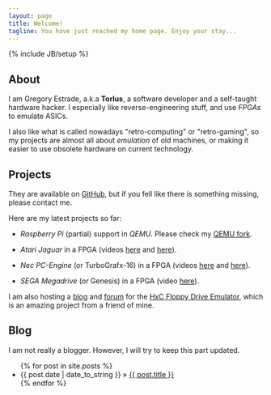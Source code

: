 ```yaml
---
layout: page
title: Welcome!
tagline: You have just reached my home page. Enjoy your stay... 
---
```

{% include JB/setup %}

## About

I am Gregory Estrade, a.k.a **Torlus**, a software developer and a self-taught hardware hacker. I especially like reverse-engineering stuff, and use *FPGAs* to emulate ASICs.

I also like what is called nowadays "retro-computing" or "retro-gaming", so my projects are almost all about *emulation* of old machines, or making it easier to use obsolete hardware on current technology.

## Projects

They are available on [GitHub](https://github.com/torlus/), but if you fell like there is something missing, please contact me.

Here are my latest projects so far:

- *Raspberry Pi* (partial) support in *QEMU*. Please check my [QEMU fork](https://github.com/Torlus/qemu).

- *Atari Jaguar* in a FPGA (videos [here](http://www.youtube.com/watch?v=l6KWd-LPwKg) and [here](http://www.youtube.com/watch?v=Mk850f7ICVM)). 

- *Nec PC-Engine* (or TurboGrafx-16) in a FPGA (videos [here](http://www.youtube.com/watch?v=V0jXQXZHToE) and [here](http://www.youtube.com/watch?v=gVt4fZFnMpw)).

- *SEGA Megadrive* (or Genesis) in a FPGA (video [here](http://www.youtube.com/watch?v=ilzKiW21T9Y)).

I am also hosting a [blog](http://torlus.com/floppy/) and [forum](http://torlus.com/floppy/forum) for the [HxC Floppy Drive Emulator](http://hxc2001.free.fr/floppy_drive_emulator/index.html), which is an amazing project from a friend of mine.

## Blog

I am not really a blogger. However, I will try to keep this part updated.

<ul class="posts">
  {% for post in site.posts %}
    <li><span>{{ post.date | date_to_string }}</span> &raquo; <a href="{{ BASE_PATH }}{{ post.url }}">{{ post.title }}</a></li>
  {% endfor %}
</ul>

